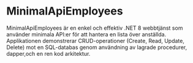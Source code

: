 # MinimalApiEmployees
MinimalApiEmployees är en enkel och effektiv .NET 8 webbtjänst som använder minimala API:er för att hantera en lista över anställda. Applikationen demonstrerar CRUD-operationer (Create, Read, Update, Delete) mot en SQL-databas genom användning av lagrade procedurer, dapper,och en ren kod arkitektur.
